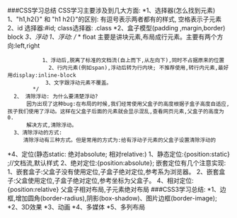 ###CSS学习总结
  CSS学习主要涉及到几大方面:
  *1、选择器(怎么找到元素)
      1、"h1,h2{}" 和 "h1 h2{}"的区别: 有逗号表示两者都有的样式, 空格表示子元素
      2、id 选择器:#id;   class选择器: .class
  *2、盒子模型(padding ,margin,border)
      block
  *3、浮动
      1、浮动:
      /*
      		* float 主要是讲块元素,布局成行元素。主要有两个方向:left,right

      		   1、浮动后,脱离了标准的文档流(自上而下,从左向下),同时不占据原来的位置
                 2、行内元素(例如span),浮动后转为行内块; 不推荐使用,转行内元素,最好用display:inline-block
      		    3、文字跟浮动元素不覆盖。
      		*/
      2、 清除浮动: 为什么要清楚浮动?
          因为出现了这种bug:在布局的时候,我们经常使用父盒子的高度根据子盒子高度自适应,孩子我们使用了浮动。这样在父盒子后面的元素就会显示混乱,查看网页元素,父盒子的高度为0.
          解决方式,清除浮动。
      3、清除浮动的方式:
         清除浮动有三种方式。但是常用的方式为:给有浮动子元素的父盒子设置清除浮动的
  *4、定位(静态static: 绝对absolute; 相对relative:)
      1、静态定位:{position:static} ;//文档流,默认样式
      2、绝对定位:{position:absolute};
         嵌套定位有几个注意实现:
         1、嵌套盒子:父盒子没有使用定位,子盒子绝对定位,参考系为浏览器。
         2、嵌套盒子:父盒使用定位,子盒子绝对定位,参考坐标为父盒子。
      4、相对定位:{position:relative}
         父盒子相对布局,子元素绝对布局
###CSS3学习总结:
  *1、边框,增加圆角(border-radius),阴影(box-shadow)、图片边框(border-image);
  *2、3D效果
  *3、动画
  *4、多媒体
  *5、多列布局